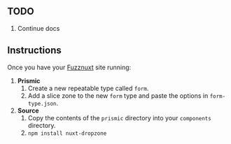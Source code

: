 ## TODO

1. Continue docs

## Instructions

Once you have your [Fuzznuxt](https://github.com/fuzzco/fuzznuxt) site running:

1. **Prismic**
    1. Create a new repeatable type called `form`.
    1. Add a slice zone to the new `form` type and paste the options in `form-type.json`.
1. **Source**
    1. Copy the contents of the `prismic` directory into your `components` directory.
    1. `npm install nuxt-dropzone`
